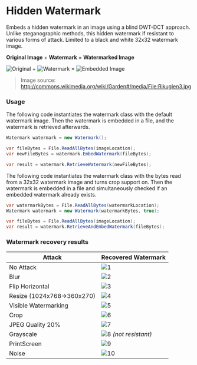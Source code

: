 # Hidden Watermark
Embeds a hidden watermark in an image using a blind DWT-DCT approach. 
Unlike steganographic methods, this hidden watermark if resistant to various forms of attack. Limited to a black and white 32x32 watermark image.

**Original Image** + **Watermark** = **Watermarked Image**

![Original](http://mcsyko.github.io/Images/Watermark/original.jpg) + ![Watermark](http://mcsyko.github.io/Images/Watermark/watermark.jpg) = ![Embedded Image](http://mcsyko.github.io/Images/Watermark/embeddedwatermark.jpg)

> Image source: http://commons.wikimedia.org/wiki/Garden#/media/File:Rikugien3.jpg

### Usage ###

The following code instantiates the watermark class with the default watermark image. Then the watermark is embedded in a file, and the watermark is retrieved afterwards. 

```C#
Watermark watermark = new Watermark();

var fileBytes = File.ReadAllBytes(imageLocation);
var newFileBytes = watermark.EmbedWatermark(fileBytes);

var result = watermark.RetrieveWatermark(newFileBytes);
```

The following code instantiates the watermark class with the bytes read from a 32x32 watermark image and turns crop support on. Then the watermark is embedded in a file and simultaneously checked if an embedded watermark already exists. 

```C#
var watermarkBytes = File.ReadAllBytes(watermarkLocation);
Watermark watermark = new Watermark(watermarkBytes, true);

var fileBytes = File.ReadAllBytes(imageLocation);
var result = watermark.RetrieveAndEmbedWatermark(fileBytes);
```

### Watermark recovery results ###

Attack | Recovered Watermark
------------ | -------------
No Attack | ![1](http://mcsyko.github.io/Images/Watermark/1.jpg)
Blur | ![2](http://mcsyko.github.io/Images/Watermark/2.jpg)
Flip Horizontal | ![3](http://mcsyko.github.io/Images/Watermark/3.jpg)
Resize (1024x768->360x270) | ![4](http://mcsyko.github.io/Images/Watermark/4.jpg)
Visible Watermarking | ![5](http://mcsyko.github.io/Images/Watermark/5.jpg)
Crop | ![6](http://mcsyko.github.io/Images/Watermark/6.jpg)
JPEG Quality 20% | ![7](http://mcsyko.github.io/Images/Watermark/7.jpg)
Grayscale | ![8](http://mcsyko.github.io/Images/Watermark/8.jpg) *(not resistant)*
PrintScreen | ![9](http://mcsyko.github.io/Images/Watermark/9.jpg)
Noise | ![10](http://mcsyko.github.io/Images/Watermark/10.jpg)
